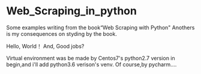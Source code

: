 # Web_Scraping_in_python
Some examples writing from the book“Web Scraping with Python"
Anothers is my consequences on styding by the book.

Hello, World！
And, Good jobs?

Virtual environment was be made by Centos7's python2.7 version in begin,and i'll add python3.6 verison's venv.
Of course,by pycharm....
